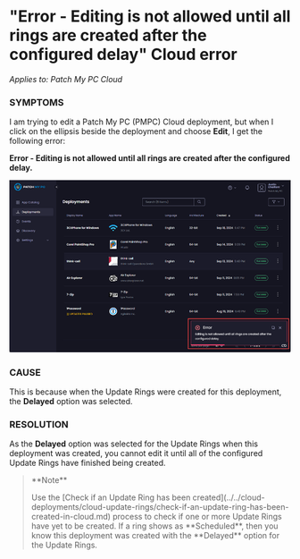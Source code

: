 # "Error - Editing is not allowed until all rings are created after the configured delay" Cloud error

_Applies to: Patch My PC Cloud_

### SYMPTOMS

I am trying to edit a Patch My PC (PMPC) Cloud deployment, but when I click on the ellipsis beside the deployment and choose **Edit**, I get the following error:

**Error - Editing is not allowed until all rings are created after the configured delay.**

![“Error - Editing is not allowed until all rings are created after the configured delay.” when trying to edit a deployment](/_images/image-(458).png "“Error - Editing is not allowed until all rings are created after the configured delay.” when trying to edit a deployment")

### CAUSE

This is because when the Update Rings were created for this deployment, the **Delayed** option was selected.

### RESOLUTION

As the **Delayed** option was selected for the Update Rings when this deployment was created, you cannot edit it until all of the configured Update Rings have finished being created.

<blockquote class="wp-block-quote">
<p>**Note**</p>
<p>Use the [Check if an Update Ring has been created](../../cloud-deployments/cloud-update-rings/check-if-an-update-ring-has-been-created-in-cloud.md) process to check if one or more Update Rings have yet to be created. If a ring shows as **Scheduled**, then you know this deployment was created with the **Delayed** option for the Update Rings.</p>
</blockquote>